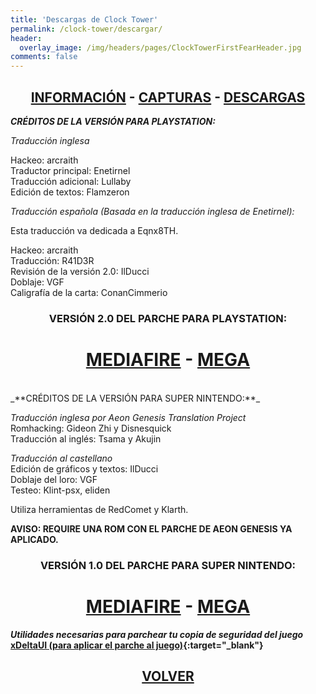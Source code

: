 ```yaml
---
title: 'Descargas de Clock Tower'
permalink: /clock-tower/descargar/
header:
  overlay_image: /img/headers/pages/ClockTowerFirstFearHeader.jpg
comments: false
---
```

<h2 style="text-align: center;"><strong><a href="/clock-tower/informacion/">INFORMACIÓN</a> - <a href="/clock-tower/capturas/">CAPTURAS</a> - <a href="/clock-tower/descargar/">DESCARGAS</a></strong></h2>

_**CRÉDITOS DE LA VERSIÓN PARA PLAYSTATION:**_

_Traducción inglesa_

Hackeo: arcraith  
Traductor principal: Enetirnel  
Traducción adicional: Lullaby  
Edición de textos: Flamzeron

_Traducción española (Basada en la traducción inglesa de Enetirnel):_

Esta traducción va dedicada a Eqnx8TH.

Hackeo: arcraith  
Traducción: R41D3R  
Revisión de la versión 2.0: IlDucci  
Doblaje: VGF  
Caligrafía de la carta: ConanCimmerio

<h3 style="text-align: center;">VERSIÓN 2.0 DEL PARCHE PARA PLAYSTATION:</h3>
<h1 style="text-align: center;"><a href="http://www.mediafire.com/download/a5oyc59071gad2e/CTTFF-ES-20.7z" target="_blank">MEDIAFIRE</a> - <a href="https://mega.nz/#!8YNwHDzS!Gup-x87OVLNn4Vonx0fZ18CWQCBMVii8_ALnWUynrHg" target="_blank">MEGA</a></h1>
<br>
_**CRÉDITOS DE LA VERSIÓN PARA SUPER NINTENDO:**_

_Traducción inglesa por Aeon Genesis Translation Project_  
Romhacking: Gideon Zhi y Disnesquick  
Traducción al inglés: Tsama y Akujin

_Traducción al castellano_  
Edición de gráficos y textos: IlDucci  
Doblaje del loro: VGF  
Testeo: Klint-psx, eliden

Utiliza herramientas de RedComet y Klarth.

**AVISO: REQUIRE UNA ROM CON EL PARCHE DE AEON GENESIS YA APLICADO.**

<h3 style="text-align: center;">VERSIÓN 1.0 DEL PARCHE PARA SUPER NINTENDO:</h3>
<h1 style="text-align: center;"><a href="https://www.mediafire.com/file/9dubl8n6ltotcyx/CTSNES-ESP-10BETA.7z/file" target="_blank">MEDIAFIRE</a> - <a href="https://mega.nz/file/1AdAyLyI#uWo61feorYp66V1IT1gksLoKME_feaa8RDk0JdrVpuQ" target="_blank">MEGA</a></h1>

_**Utilidades necesarias para parchear tu copia de seguridad del juego**_  
**[xDeltaUI (para aplicar el parche al juego)](http://www.romhacking.net/utilities/598/){:target="_blank"}**

<h2 style="text-align: center;"><strong><a href="/clock-tower/">VOLVER</a></strong></h2>


